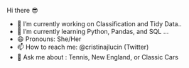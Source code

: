 Hi there :sunglasses:

- 🔭 I’m currently working on Classification and Tidy Data..
- 🌱 I’m currently learning Python, Pandas, and SQL ...
- 😄 Pronouns: She/Her
- 📫 How to reach me: @cristinajlucin (Twitter)
- 💬 Ask me about : Tennis, New England, or Classic Cars
